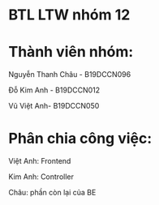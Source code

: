 # BTL LTW nhóm 12

# Thành viên nhóm:

Nguyễn Thanh Châu - B19DCCN096

Đỗ Kim Anh - B19DCCN012

Vũ Việt Anh- B19DCCN050

# Phân chia công việc:

Việt Anh: Frontend

Kim Anh: Controller

Châu: phần còn lại của BE